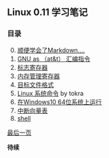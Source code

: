 ## Linux 0.11 学习笔记
### 目录
0. [顺便学会了Markdown....](https://www.jianshu.com/p/191d1e21f7ed)
1. [GNU as （at&t） 汇编指令](asm/as.s.format.md)
2. [标志寄存器](asm/eflags.reg.md) 
3. [内存管理寄存器](asm/mem.manager.reg.md)
4. [目标文件格式](asm/a.out.md)
5. [Linux 系统命令](linux/linux系统命令.md) by tokra
6. [在Windows10 64位系统上运行](tools/develop.in.windows.md)
7. [中断向量表](http://www.oldlinux.org/Linux.old/docs/interrupts/int-html/int.htm)
8. [shell](linux/shell.md)

[最后一页](want2know.md)

**待续**
